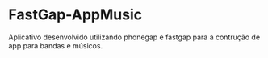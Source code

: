 FastGap-AppMusic
================

Aplicativo desenvolvido utilizando phonegap e fastgap para a contrução de app para bandas e músicos.
